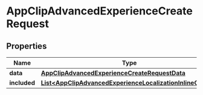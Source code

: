 

# AppClipAdvancedExperienceCreateRequest


## Properties

| Name | Type | Description | Notes |
|------------ | ------------- | ------------- | -------------|
|**data** | [**AppClipAdvancedExperienceCreateRequestData**](AppClipAdvancedExperienceCreateRequestData.md) |  |  |
|**included** | [**List&lt;AppClipAdvancedExperienceLocalizationInlineCreate&gt;**](AppClipAdvancedExperienceLocalizationInlineCreate.md) |  |  [optional] |



